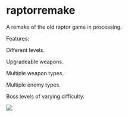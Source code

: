 # raptorremake
A remake of the old raptor game in processing. 

Features: 

Different levels.

Upgradeable weapons.

Multiple weapon types.

Multiple enemy types.

Boss levels of varying difficulty. 

<img align="left" src="https://i.imgur.com/8lXO6gx.png">
